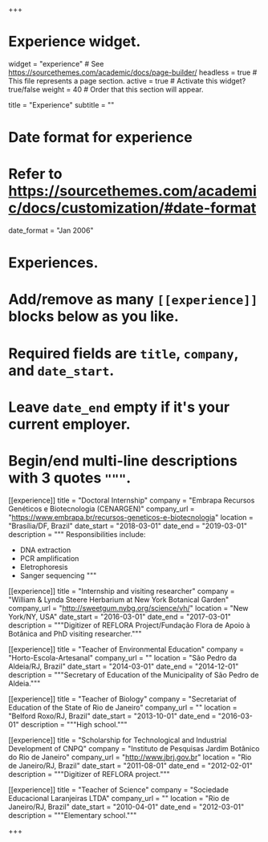 +++
# Experience widget.
widget = "experience"  # See https://sourcethemes.com/academic/docs/page-builder/
headless = true  # This file represents a page section.
active = true  # Activate this widget? true/false
weight = 40  # Order that this section will appear.

title = "Experience"
subtitle = ""

# Date format for experience
#   Refer to https://sourcethemes.com/academic/docs/customization/#date-format
date_format = "Jan 2006"

# Experiences.
#   Add/remove as many `[[experience]]` blocks below as you like.
#   Required fields are `title`, `company`, and `date_start`.
#   Leave `date_end` empty if it's your current employer.
#   Begin/end multi-line descriptions with 3 quotes `"""`.
[[experience]]
  title = "Doctoral Internship"
  company = "Embrapa Recursos Genéticos e Biotecnologia (CENARGEN)"
  company_url = "https://www.embrapa.br/recursos-geneticos-e-biotecnologia"
  location = "Brasília/DF, Brazil"
  date_start = "2018-03-01"
  date_end = "2019-03-01"
  description = """
  Responsibilities include:
  
  * DNA extraction
  * PCR amplification
  * Eletrophoresis
  * Sanger sequencing
  """

[[experience]]
  title = "Internship and visiting researcher"
  company = "William & Lynda Steere Herbarium at New York Botanical Garden"
  company_url = "http://sweetgum.nybg.org/science/vh/"
  location = "New York/NY, USA"
  date_start = "2016-03-01"
  date_end = "2017-03-01"
  description = """Digitizer of REFLORA Project/Fundação Flora de Apoio à Botânica and PhD visiting researcher."""

[[experience]]
  title = "Teacher of Environmental Education"
  company = "Horto-Escola-Artesanal"
  company_url = ""
  location = "São Pedro da Aldeia/RJ, Brazil"
  date_start = "2014-03-01"
  date_end = "2014-12-01"
  description = """Secretary of Education of the Municipality of São Pedro de Aldeia."""

[[experience]]
  title = "Teacher of Biology"
  company = "Secretariat of Education of the State of Rio de Janeiro"
  company_url = ""
  location = "Belford Roxo/RJ, Brazil"
  date_start = "2013-10-01"
  date_end = "2016-03-01"
  description = """High school."""

[[experience]]
  title = "Scholarship for Technological and Industrial Development of CNPQ"
  company = "Instituto de Pesquisas Jardim Botânico do Rio de Janeiro"
  company_url = "http://www.jbrj.gov.br"
  location = "Rio de Janeiro/RJ, Brazil"
  date_start = "2011-08-01"
  date_end = "2012-02-01"
  description = """Digitizer of REFLORA project."""

[[experience]]
  title = "Teacher of Science"
  company = "Sociedade Educacional Laranjeiras LTDA"
  company_url = ""
  location = "Rio de Janeiro/RJ, Brazil"
  date_start = "2010-04-01"
  date_end = "2012-03-01"
  description = """Elementary school."""
  
+++
